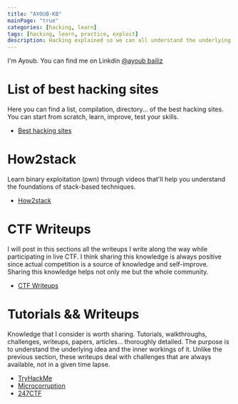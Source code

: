 ```yaml
---
title: "AYOUB-KB"
mainPage: "true"
categories: [hacking, learn]
tags: [hacking, learn, practice, exploit]
description: Hacking explained so we can all understand the underlying concepts. In this site you'll find different tutorials and CTF's write-ups explained in gory detail (most of the time) so together we can understand and practice every aspect of the secure (or rather insecure) side of the (our) binary world.
---
```


I'm Ayoub. You can find me on Linkdin [@ayoub bailiz](https://www.linkedin.com/in/ayoub-kb/)

# List of best hacking sites
Here you can find a list, compilation, directory... of the best hacking sites. You can start from scratch, learn, improve, test your skills. 

- [Best hacking sites](/hackingwebsitelist/starthacking/)

# How2stack
Learn binary exploitation (pwn) through videos that'll help you understand the foundations of stack-based techniques. 

- [How2stack](/how2stack)

# CTF Writeups
I will post in this sections all the writeups I write along the way while participating in live CTF. I think sharing this knowledge is always positive since actual competition is a source of knowledge and self-improve. Sharing this knowledge helps not only me but the whole community.  

 - [CTF Writeups](/ctfwriteups/index/)

# Tutorials && Writeups
Knowledge that I consider is worth sharing. Tutorials,  walkthroughs, challenges, writeups, papers, articles... thoroughly detailed. The purpose is to understand the underlying idea and the inner workings of it. Unlike the previous section, these writeups deal with challenges that are always available, not in a given time lapse. 

- [TryHackMe](/tryhackme)
- [Microcorruption](/microcorruption)
- [247CTF](/247ctf)
